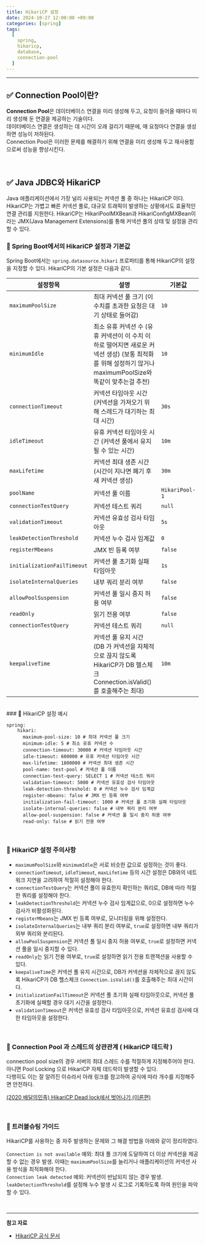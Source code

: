 ```yaml
---
title: HikariCP 설정
date: 2024-10-27 12:00:00 +09:00
categories: [spring]
tags:
  [
    spring,
    hikaricp,
    database,
    connection-pool
  ]
---
```


---


## ✅ Connection Pool이란?
 
**Connection Pool**은 데이터베이스 연결을 미리 생성해 두고, 요청이 들어올 때마다 미리 생성해 둔 연결을 제공하는 기술이다.   
데이터베이스 연결은 생성하는 데 시간이 오래 걸리기 때문에, 매 요청마다 연결을 생성하면 성능이 저하된다.   
Connection Pool은 이러한 문제를 해결하기 위해 연결을 미리 생성해 두고 재사용함으로써 성능을 향상시킨다.

<br>

## ✅ Java JDBC와 HikariCP

Java 애플리케이션에서 가장 널리 사용되는 커넥션 풀 중 하나는 HikariCP 이다.
HikariCP는 가볍고 빠른 커넥션 풀로, 대규모 트래픽이 발생하는 상황에서도 효율적인 연결 관리를 지원한다.
HikariCP는 HikariPoolMXBean과 HikariConfigMXBean이라는 JMX(Java Management Extensions)를 통해 커넥션 풀의 상태 및 설정을 관리할 수 있다.

### 📌 Spring Boot에서의 HikariCP 설정과 기본값

Spring Boot에서는 `spring.datasource.hikari` 프로퍼티를 통해 HikariCP의 설정을 지정할 수 있다.
HikariCP의 기본 설정은 다음과 같다.

| 설정항목 | 설명         | 기본값  |
|---|------------|------|
| `maximumPoolSize` | 최대 커넥션 풀 크기  (이 수치를 초과한 요청은 대기 상태로 들어감) | `10` |
| `minimumIdle` | 최소 유휴 커넥션 수 (유휴 커넥션이 이 수치 이하로 떨어지면 새로운 커넥션 생성) (보통 최적화를 위해 설정하기 않거나 maximumPoolSize와 똑같이 맞추는걸 추천) | `10` |
| `connectionTimeout` | 커넥션 타임아웃 시간 (커넥션을 가져오기 위해 스레드가 대기하는 최대 시간) | `30s` |
| `idleTimeout` | 유휴 커넥션 타임아웃 시간 (커넥션 풀에서 유지될 수 있는 시간) | `10m`|
| `maxLifetime` | 커넥션 최대 생존 시간 (시간이 지나면 폐기 후 새 커넥션 생성) | `30m` |
| `poolName` | 커넥션 풀 이름 | `HikariPool-1` |
| `connectionTestQuery` | 커넥션 테스트 쿼리 | `null` |
| `validationTimeout` | 커넥션 유효성 검사 타임아웃 | `5s` |
| `leakDetectionThreshold` | 커넥션 누수 검사 임계값 | `0`  |
| `registerMbeans` | JMX 빈 등록 여부 | `false` |
| `initializationFailTimeout` | 커넥션 풀 초기화 실패 타임아웃 | `1s` |
| `isolateInternalQueries` | 내부 쿼리 분리 여부 | `false` |
| `allowPoolSuspension` | 커넥션 풀 일시 중지 허용 여부 | `false` |
| `readOnly` | 읽기 전용 여부   | `false` |
|`connectionTestQuery` | 커넥션 테스트 쿼리 | `null` |
|`keepaliveTime` | 커넥션 풀 유지 시간   (DB 가 커넥션을 자체적으로 끊지 않도록 HikariCP가 DB 헬스체크 Connection.isValid() 를 호출해주는 최대) | `10m` |

<br>
### 📌 HikariCP 설정 예시

```properties
spring:
    hikari:
      maximum-pool-size: 10 # 최대 커넥션 풀 크기
      minimum-idle: 5 # 최소 유휴 커넥션 수
      connection-timeout: 30000 # 커넥션 타임아웃 시간
      idle-timeout: 600000 # 유휴 커넥션 타임아웃 시간
      max-lifetime: 1800000 # 커넥션 최대 생존 시간
      pool-name: test-pool # 커넥션 풀 이름
      connection-test-query: SELECT 1 # 커넥션 테스트 쿼리
      validation-timeout: 5000 # 커넥션 유효성 검사 타임아웃
      leak-detection-threshold: 0 # 커넥션 누수 검사 임계값
      register-mbeans: false # JMX 빈 등록 여부
      initialization-fail-timeout: 1000 # 커넥션 풀 초기화 실패 타임아웃
      isolate-internal-queries: false # 내부 쿼리 분리 여부
      allow-pool-suspension: false # 커넥션 풀 일시 중지 허용 여부
      read-only: false # 읽기 전용 여부
```
<br>

### 📌 HikariCP 설정 주의사항

- `maximumPoolSize`와 `minimumIdle`은 서로 비슷한 값으로 설정하는 것이 좋다.
- `connectionTimeout`, `idleTimeout`, `maxLifetime` 등의 시간 설정은 DB와의 네트워크 지연을 고려하여 적절히 설정해야 한다.
- `connectionTestQuery`는 커넥션 풀이 유효한지 확인하는 쿼리로, DB에 따라 적절한 쿼리를 설정해야 한다.
- `leakDetectionThreshold`는 커넥션 누수 검사 임계값으로, 0으로 설정하면 누수 검사가 비활성화된다.
- `registerMbeans`는 JMX 빈 등록 여부로, 모니터링을 위해 설정한다.
- `isolateInternalQueries`는 내부 쿼리 분리 여부로, `true`로 설정하면 내부 쿼리가 외부 쿼리와 분리된다.
- `allowPoolSuspension`은 커넥션 풀 일시 중지 허용 여부로, `true`로 설정하면 커넥션 풀을 일시 중지할 수 있다.
- `readOnly`는 읽기 전용 여부로, `true`로 설정하면 읽기 전용 트랜잭션을 사용할 수 있다.
- `keepaliveTime`은 커넥션 풀 유지 시간으로, DB가 커넥션을 자체적으로 끊지 않도록 HikariCP가 DB 헬스체크 `Connection.isValid()`를 호출해주는 최대 시간이다.
- `initializationFailTimeout`은 커넥션 풀 초기화 실패 타임아웃으로, 커넥션 풀 초기화에 실패할 경우 대기 시간을 설정한다.
- `validationTimeout`은 커넥션 유효성 검사 타임아웃으로, 커넥션 유효성 검사에 대한 타임아웃을 설정한다.
  
<br>

### 📌 Connection Pool 과 스레드의 상관관계 ( HikariCP 데드락 )
connection pool size의 경우 서버의 최대 스레드 수를 적절하게 지정해주어야 한다.  
아니면 Pool Locking 으로 HikariCP 자체 데드락이 발생할 수 있다.  
다행히도 이는 잘 알려진 이슈라서 아래 링크를 참고하여 공식에 따라 개수를 지정해주면 안전하다.

[(2020 배달의민족) HikariCP Dead lock에서 벗어나기 (이론편)](https://techblog.woowahan.com/2664/)

<br>

### 📌 트러블슈팅 가이드
HikariCP를 사용하는 중 자주 발생하는 문제와 그 해결 방법을 아래와 같이 정리하였다.  

`Connection is not available` 예외: 최대 풀 크기에 도달하여 더 이상 커넥션을 제공할 수 없는 경우 발생. 이때는 `maximumPoolSize`를 늘리거나 애플리케이션의 커넥션 사용 방식을 최적화해야 한다.  
`Connection leak detected` 예외: 커넥션이 반납되지 않는 경우 발생. `leakDetectionThreshold`를 설정해 누수 발생 시 로그로 기록하도록 하여 원인을 파악할 수 있다.

<br>

---

**참고 자료**
- [HikariCP 공식 문서](https://www.github.com/brettwooldridge/HikariCP)
